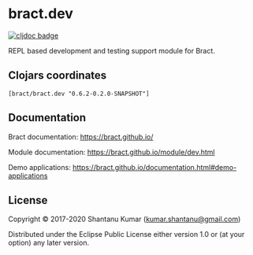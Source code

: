 # bract.dev

[![cljdoc badge](https://cljdoc.org/badge/bract/bract.dev)](https://cljdoc.org/d/bract/bract.dev)

REPL based development and testing support module for Bract.


## Clojars coordinates

`[bract/bract.dev "0.6.2-0.2.0-SNAPSHOT"]`


## Documentation

Bract documentation: https://bract.github.io/

Module documentation: https://bract.github.io/module/dev.html

Demo applications: https://bract.github.io/documentation.html#demo-applications


## License

Copyright © 2017-2020 Shantanu Kumar (kumar.shantanu@gmail.com)

Distributed under the Eclipse Public License either version 1.0 or (at
your option) any later version.
